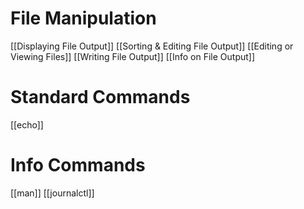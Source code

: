 # File Manipulation
[[Displaying File Output]]
[[Sorting & Editing File Output]]
[[Editing or Viewing Files]]
[[Writing File Output]]
[[Info on File Output]]

# Standard Commands
[[echo]]

# Info Commands
[[man]]
[[journalctl]]